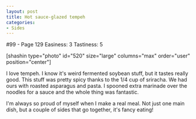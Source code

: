 ```yaml
---
layout: post
title: Hot sauce-glazed tempeh
categories:
- Sides
---
```


#99 - Page 129
Easiness: 3
Tastiness: 5

[shashin type="photo" id="520" size="large" columns="max" order="user" position="center"]

I love tempeh. I know it's weird fermented soybean stuff, but it tastes really good. This stuff was pretty spicy thanks to the 1/4 cup of sriracha. We had ours with roasted asparagus and pasta. I  spooned extra marinade over the noodles for a sauce and the whole thing was fantastic.

I'm always so proud of myself when I make a real meal. Not just one main dish, but a couple of sides that go together, it's fancy eating!
